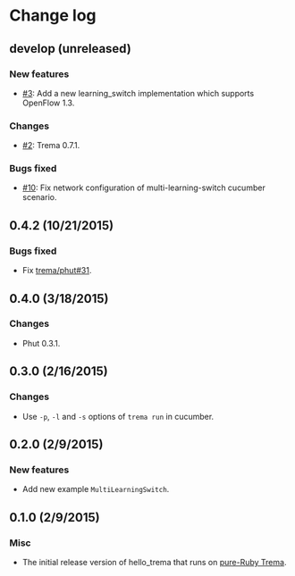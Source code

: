 # Change log

## develop (unreleased)
### New features
* [#3](https://github.com/trema/learning_switch/pull/3): Add a new learning_switch implementation which supports OpenFlow 1.3.

### Changes
* [#2](https://github.com/trema/learning_switch/pull/2): Trema 0.7.1.

### Bugs fixed
* [#10](https://github.com/trema/learning_switch/issues/10): Fix network configuration of multi-learning-switch cucumber scenario.


## 0.4.2 (10/21/2015)
### Bugs fixed
* Fix [trema/phut#31](https://github.com/trema/phut/pull/31).


## 0.4.0 (3/18/2015)
### Changes
* Phut 0.3.1.


## 0.3.0 (2/16/2015)
### Changes
* Use `-p`, `-l` and `-s` options of `trema run` in cucumber.


## 0.2.0 (2/9/2015)
### New features
* Add new example `MultiLearningSwitch`.


## 0.1.0 (2/9/2015)
### Misc
* The initial release version of hello_trema that runs on [pure-Ruby Trema](https://github.com/trema/trema_ruby).
